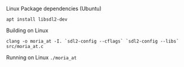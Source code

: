 Linux Package dependencies (Ubuntu)

```apt install libsdl2-dev```

Building on Linux

```clang -o moria_at -I. `sdl2-config --cflags` `sdl2-config --libs` src/moria_at.c```

Running on Linux
```./moria_at```
